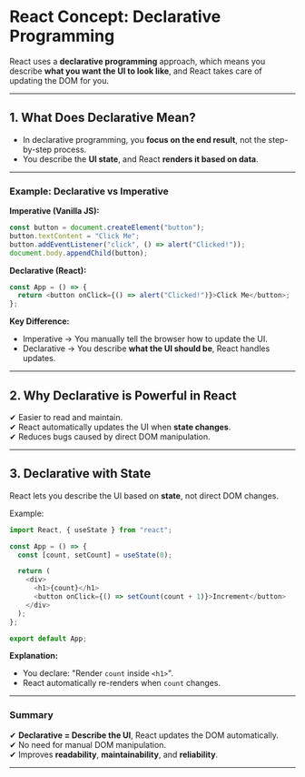 
#  React Concept: Declarative Programming

React uses a **declarative programming** approach, which means you describe **what you want the UI to look like**, and React takes care of updating the DOM for you.

---

## **1. What Does Declarative Mean?**
- In declarative programming, you **focus on the end result**, not the step-by-step process.
- You describe the **UI state**, and React **renders it based on data**.

---

###  Example: Declarative vs Imperative
**Imperative (Vanilla JS):**
```javascript
const button = document.createElement("button");
button.textContent = "Click Me";
button.addEventListener("click", () => alert("Clicked!"));
document.body.appendChild(button);
```

**Declarative (React):**
```javascript
const App = () => {
  return <button onClick={() => alert("Clicked!")}>Click Me</button>;
};
```

**Key Difference:**
- Imperative → You manually tell the browser how to update the UI.
- Declarative → You describe **what the UI should be**, React handles updates.

---

## **2. Why Declarative is Powerful in React**
✔ Easier to read and maintain.  
✔ React automatically updates the UI when **state changes**.  
✔ Reduces bugs caused by direct DOM manipulation.

---

## **3. Declarative with State**
React lets you describe the UI based on **state**, not direct DOM changes.

Example:
```javascript
import React, { useState } from "react";

const App = () => {
  const [count, setCount] = useState(0);

  return (
    <div>
      <h1>{count}</h1>
      <button onClick={() => setCount(count + 1)}>Increment</button>
    </div>
  );
};

export default App;
```

**Explanation:**
- You declare: "Render `count` inside `<h1>`".
- React automatically re-renders when `count` changes.

---

### Summary
✔ **Declarative = Describe the UI**, React updates the DOM automatically.  
✔ No need for manual DOM manipulation.  
✔ Improves **readability**, **maintainability**, and **reliability**.

---
